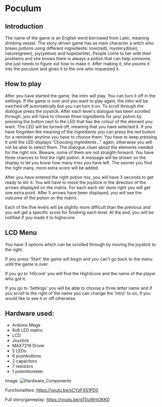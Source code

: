 # Poculum

## Introduction
The name of the game is an English word borrowed from Latin, meaning drinking vessel. The story-driven game has as main character a
witch who brews potions using different ingredients: love(red), mystery(blue), nature(green), joy(yellow) and hope(white). People come to her with their problems and she knows there is always a potion that can help someone, she just needs to figure out how to make it. After making it, she poures it into the poculum and gives it to the one who requested it.

## How to play
After you have started the game, the intro will play. You can turn it off in the settings. If the game is over and you want to play again, the intro will be swiched off automatically but you can turn it on. To scroll through the dialogue press the joystick. After each level's dialogue has been scrolled through, you will have to choose three ingredients for your potion by pressing the button next to the LED that has the colour of the element you want. The LED will be turned off, meaning that you have selected it. If you have forgotten the meaning of the ingredients you can press the red button for a reminder anytime you have to choose them.
You have to keep pressing it until the LED displays 'Choosing ingredients..." again, otherwise you will not be able to select them. The dialogue clues about the elements needed for the right mix. Beware, some of them are not straight-forward. You have three chances to find the right potion. A message will be shown on the display to let you know how many tries you have left. The sooner you find the right many, more extra score will be added. 

After you have entered the right potion mix, you will have 3 seconds to get ready to stir it. You will have to move the joystick in the direction of the arrows displayed on the matrix. For each each stir done right you will get one extra point. After 5 arrows have been displayed, you will see the outcome of the potion on the matrix. 

Each of the five levels will be slightly more difficult than the previous and you will get a specific score for finishing each level. At the end, you will be notified if you made it to highscore.


## LCD Menu
You have 3 options which can be scrolled through by moving the joystick to the right. 

If you press 'Start' the game will begin and you can't go back to the menu until the game is over.

If you go to 'HScore' you will find the HighScore and the name of the player who got it.

If you go to 'Settings' you will be able to choose a three letter name and if you scroll to the right of the name you can change the 'Intro' to on, if you would like to see it or off otherwise.

## Hardware used:
- Arduino Mega
- 8x8 LED matrix
- LCD
- Joystick
- MAX7219 Driver
- 5 LEDs
- 6 pushbuttons
- 2 capacitors
- 7 resistors
- 1 potentiometer

Image:
![Hardware_Components](https://ibb.co/JnHrhpc)

Functionalities:
https://youtu.be/sCYzFXS1PD0

Full story/gameplay:
https://youtu.be/gT0uWntOKK0
